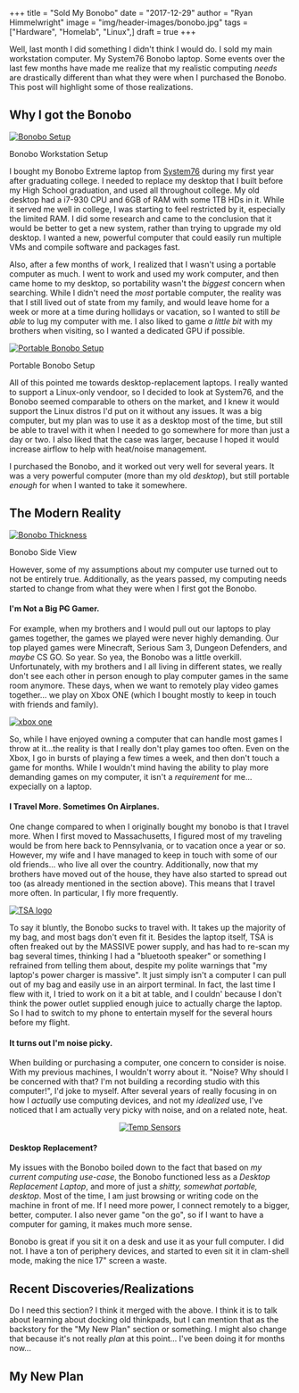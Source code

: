 +++
title  = "Sold My Bonobo"
date   = "2017-12-29"
author = "Ryan Himmelwright"
image  = "img/header-images/bonobo.jpg"
tags   = ["Hardware", "Homelab", "Linux",]
draft  = true
+++

Well, last month I did something I didn't think I would do. I sold my main workstation
computer. My System76 Bonobo laptop. Some events over the last few months have made me
realize that my realistic computing *needs* are drastically different than what they were when
I purchased the Bonobo. This post will highlight some of those realizations.

<!--more-->

## Why I got the Bonobo

<a href="../../img/posts/sold-bonobo/alakazam.jpg"><img alt="Bonobo Setup" src="../../img/posts/sold-bonobo/alakazam.jpg" style="max-width: 100%;"/></a>
<div id="caption">Bonobo Workstation Setup</div>


I bought my Bonobo Extreme laptop from [System76](https://www.system76.com)
during my first year after graduating college. I needed to replace my desktop
that I built before my High School graduation, and used all throughout college.
My old desktop had a i7-930 CPU and 6GB of RAM with some 1TB HDs in it. While it
served me well in college, I was starting to feel restricted by it, especially
the limited RAM. I did some research and came to the conclusion that it would be
better to get a new system, rather than trying to upgrade my old desktop. I
wanted a new, powerful computer that could easily run multiple VMs and compile
software and packages fast.

Also, after a few months of work, I realized that I wasn't using a portable
computer as much. I went to work and used my work computer, and then came home
to my desktop, so portability wasn't the *biggest* concern when searching. While
I didn't need the *most* portable computer, the reality was that I still lived
out of state from my family, and would leave home for a week or more at a time
during hollidays or vacation, so I wanted to still *be able* to lug my computer
with me. I also liked to game *a little bit* with my brothers when visiting, so
I wanted a dedicated GPU if possible.

<a href="../../img/posts/sold-bonobo/portable-setup.jpg"><img alt="Portable Bonobo Setup" src="../../img/posts/sold-bonobo/portable-setup.jpg" style="max-width: 100%;"/></a>
<div id="caption">Portable Bonobo Setup</div>

All of this pointed me towards desktop-replacement laptops. I really wanted to
support a Linux-only vendoor, so I decided to look at System76, and the Bonobo
seemed comparable to others on the market, and I knew it would support the Linux
distros I'd put on it without any issues. It was a big computer, but my plan was
to use it as a desktop most of the time, but still be able to travel with it
when I needed to go somewhere for more than just a day or two. I also liked that
the case was larger, because I hoped it would increase airflow to help with
heat/noise management.

I purchased the Bonobo, and it worked out very well for several years. It was a
very powerful computer (more than my old *desktop*), but still portable *enough*
for when I wanted to take it somewhere.


## The Modern Reality

<a href="../../img/posts/sold-bonobo/side-view.jpg"><img alt="Bonobo Thickness" src="../../img/posts/sold-bonobo/side-view.jpg" style="max-width: 100%;"/></a>
<div id="caption">Bonobo Side View</div>

However, some of my assumptions about my computer use turned out to not be
entirely true. Additionally, as the years passed, my computing needs started to
change from what they were when I first got the Bonobo.

#### I'm Not a Big ~~PC~~ Gamer.


For example, when my brothers and I would pull out our laptops to play games
together, the games we played were never highly demanding. Our top played games
were Minecraft, Serious Sam 3, Dungeon Defenders, and *maybe* CS GO. So year. So
yea, the Bonobo was a little overkill. Unfortunately, with my brothers and I all
living in different states, we really don't see each other in person enough to
play computer games in the same room anymore. These days, when we want to
remotely play video games together... we play on Xbox ONE (which I bought mostly
to keep in touch with friends and family).

<a href="../../img/posts/sold-bonobo/xboxone.png"><img alt="xbox one" src="../../img/posts/sold-bonobo/xboxone.png" style="max-width: 100%;"/></a>

So, while I have enjoyed owning a computer that can handle most games I throw at
it...the reality is that I really don't play games too often. Even on the Xbox,
I go in bursts of playing a few times a week, and then don't touch a game for
months. While I wouldn't mind having the ability to play more demanding games on
my computer, it isn't a *requirement* for me... expecially on a laptop.

#### I Travel More. Sometimes On Airplanes.

One change compared to when I originally bought my bonobo is that I travel more.
When I first moved to Massachusetts, I figured most of my traveling would be
from here back to Pennsylvania, or to vacation once a year or so. However, my
wife and I have managed to keep in touch with some of our old friends... who
live all over the country. Additionally, now that my brothers have moved out of
the house, they have also started to spread out too (as already mentioned in the
section above). This means that I travel more often. In particular, I fly more
frequently.

<a href="../../img/posts/sold-bonobo/tsa.png"><img alt="TSA logo" src="../../img/posts/sold-bonobo/tsa.png" style="max-width: 80%;"/></a>

To say it bluntly, the Bonobo sucks to travel with. It takes up the majority of
my bag, and most bags don't even fit it. Besides the laptop itself, TSA is often
freaked out by the MASSIVE power supply, and has had to re-scan my bag several
times, thinking I had a "bluetooth speaker" or something I refrained from
telling them about, despite my polite warnings that "my laptop's power charger
is massive". It just simply isn't a computer I can pull out of my bag and easily
use in an airport terminal. In fact, the last time I flew with it, I tried to
work on it a bit at table, and I couldn' because I don't think the power outlet
supplied enough juice to actually charge the laptop. So I had to switch to my
phone to entertain myself for the several hours before my flight.

#### It turns out I'm noise picky.

When building or purchasing a computer, one concern to consider is noise. With
my previous machines, I wouldn't worry about it. "Noise? Why should I be
concerned with that? I'm not building a recording studio with this computer!",
I'd joke to myself. After several years of really focusing in on how I
*actually* use computing devices, and not my *idealized* use, I've noticed that
I am actually very picky with noise, and on a related note, heat.

<center>
<a href="../../img/posts/sold-bonobo/temps.jpg"><img alt="Temp Sensors" src="../../img/posts/sold-bonobo/temps.jpg" style="max-width: 80%;"/></a>
</center>

#### Desktop Replacement?

My issues with the Bonobo boiled down to the fact that based on *my current
computing use-case*, the Bonobo functioned less as a *Desktop Replacement
Laptop*, and more of just a *shitty, somewhat portable, desktop*. Most of the
time, I am just browsing or writing code on the machine in front of me. If I
need more power, I connect remotely to a bigger, better, computer. I also never
game "on the go", so if I want to have a computer for gaming, it makes much more
sense.

Bonobo is great if you sit it on a desk and use it as your full computer. I did
not. I have a ton of periphery devices, and started to even sit it in clam-shell
mode, making the nice 17" screen a waste.

## Recent Discoveries/Realizations



Do I need this section? I think it merged with the above. I think it is to talk
about learning about docking old thinkpads, but I can mention that as the
backstory for the "My New Plan" section or something. I might also change that
because it's not really *plan* at this point... I've been doing it for months
now...

## My New Plan


